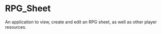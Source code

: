 # RPG_Sheet
An application to view, create and edit an RPG sheet, as well as other player resources.
